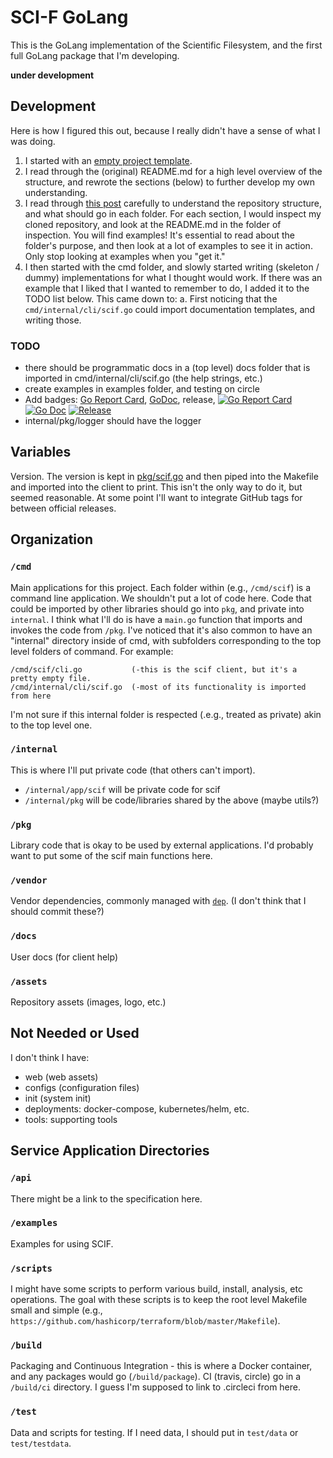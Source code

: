 # SCI-F GoLang

This is the GoLang implementation of the Scientific Filesystem, and the first full GoLang package
that I'm developing. 

**under development**

## Development

Here is how I figured this out, because I really didn't have a sense of what I was doing.

 1. I started with an [empty project template](https://github.com/golang-standards/project-layout).
 2. I read through the (original) README.md for a high level overview of the structure, and rewrote the sections (below) to further develop my own understanding.
 3. I read through [this post](https://medium.com/golang-learn/go-project-layout-e5213cdcfaa2) carefully to understand the repository structure, and what should go in each folder. For each section, I would inspect my cloned repository, and look at the README.md in the folder of inspection. You will find examples! It's essential to read about the folder's purpose, and then look at a lot of examples to see it in action. Only stop looking at examples when you "get it."
 4. I then started with the cmd folder, and slowly started writing (skeleton / dummy) implementations for what I thought would work. If there was an example that I liked that I wanted to remember to do, I added it to the TODO list below. This came down to:
   a. First noticing that the `cmd/internal/cli/scif.go` could import documentation templates, and writing those.

### TODO

 - there should be programmatic docs in a (top level) docs folder that is imported in cmd/internal/cli/scif.go (the help strings, etc.)
 - create examples in examples folder, and testing on circle
 - Add badges: [Go Report Card](https://goreportcard.com/), [GoDoc](http://godoc.org), release, [![Go Report Card](https://goreportcard.com/badge/github.com/golang-standards/project-layout?style=flat-square)](https://goreportcard.com/report/github.com/golang-standards/project-layout) [![Go Doc](https://img.shields.io/badge/godoc-reference-blue.svg?style=flat-square)](http://godoc.org/github.com/golang-standards/project-layout) [![Release](https://img.shields.io/github/release/golang-standards/project-layout.svg?style=flat-square)](https://github.com/golang-standards/project-layout/releases/latest)
 - internal/pkg/logger should have the logger

## Variables

Version. The version is kept in [pkg/scif.go](pkg.scif.go) and then piped into the Makefile and 
imported into the client to print. This isn't the only way to do it, but seemed reasonable.
At some point I'll want to integrate GitHub tags for between official releases.

## Organization

### `/cmd`

Main applications for this project. Each folder within (e.g., `/cmd/scif`) is a command line application. 
We shouldn't  put a lot of code here. Code that could be imported by other libraries should go into `pkg`, and private into `internal`.
I think what I'll do is have a `main.go` function that imports and invokes the code from `/pkg`. I've noticed that
it's also common to have an "internal" directory inside of cmd, with subfolders corresponding to
the top level folders of command. For example:

```
/cmd/scif/cli.go           (-this is the scif client, but it's a pretty empty file.
/cmd/internal/cli/scif.go  (-most of its functionality is imported from here
```

I'm not sure if this internal folder is respected (.e.g., treated as private) akin to
the top level one.

### `/internal`

This is where I'll put private code (that others can't import).

 - `/internal/app/scif` will be private code for scif
 - `/internal/pkg` will be code/libraries shared by the above (maybe utils?)
 

### `/pkg`

Library code that is okay to be used by external applications. I'd probably want to put some of the scif main functions here.

### `/vendor`

Vendor dependencies, commonly managed with  [`dep`](https://github.com/golang/dep).
(I don't think that I should commit these?)

### `/docs`

User docs (for client help)

### `/assets`

Repository assets (images, logo, etc.)

## Not Needed or Used

I don't think I have:

 - web (web assets)
 - configs (configuration files)
 - init (system init)
 - deployments: docker-compose, kubernetes/helm, etc.
 - tools: supporting tools

## Service Application Directories

### `/api`

There might be a link to the specification here.


### `/examples`

Examples for using SCIF.

### `/scripts`

I might have some scripts to perform various build, install, analysis, etc operations.
The goal with these scripts is to keep the root level Makefile small and simple (e.g., `https://github.com/hashicorp/terraform/blob/master/Makefile`).

### `/build`

Packaging and Continuous Integration - this is where a Docker container, and any packages would go (`/build/package`).
CI (travis, circle) go in a `/build/ci` directory. I guess I'm supposed to link to .circleci from here.

### `/test`

Data and scripts for testing. If I need data, I should put in `test/data` or `test/testdata`.
